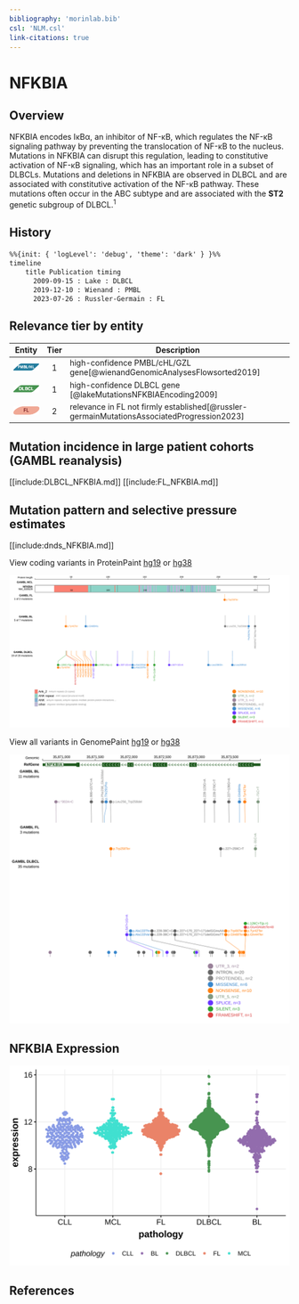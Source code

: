 ```yaml
---
bibliography: 'morinlab.bib'
csl: 'NLM.csl'
link-citations: true
---
```

# NFKBIA

## Overview
NFKBIA encodes IκBα, an inhibitor of NF-κB, which regulates the NF-κB signaling pathway by preventing the translocation of NF-κB to the nucleus. Mutations in NFKBIA can disrupt this regulation, leading to constitutive activation of NF-κB signaling, which has an important role in a subset of DLBCLs. Mutations and deletions in NFKBIA are observed in DLBCL and are associated with constitutive activation of the NF-κB pathway. These mutations often occur in the ABC subtype and are associated with the **ST2** genetic subgroup of DLBCL.<sup>1</sup>

## History
```mermaid
%%{init: { 'logLevel': 'debug', 'theme': 'dark' } }%%
timeline
    title Publication timing
      2009-09-15 : Lake : DLBCL
      2019-12-10 : Wienand : PMBL
      2023-07-26 : Russler-Germain : FL
```

## Relevance tier by entity

|Entity|Tier|Description                           |
|:------:|:----:|--------------------------------------|
|![PMBL](images/icons/PMBL_tier1.png)|1|high-confidence PMBL/cHL/GZL gene[@wienandGenomicAnalysesFlowsorted2019]|
|![DLBCL](images/icons/DLBCL_tier1.png) |1   |high-confidence DLBCL gene            [@lakeMutationsNFKBIAEncoding2009]|
|![FL](images/icons/FL_tier2.png)    |2   |relevance in FL not firmly established[@russler-germainMutationsAssociatedProgression2023]|

## Mutation incidence in large patient cohorts (GAMBL reanalysis)

[[include:DLBCL_NFKBIA.md]]
[[include:FL_NFKBIA.md]]

## Mutation pattern and selective pressure estimates

[[include:dnds_NFKBIA.md]]

View coding variants in ProteinPaint [hg19](https://morinlab.github.io/LLMPP/GAMBL/NFKBIA_protein.html)  or [hg38](https://morinlab.github.io/LLMPP/GAMBL/NFKBIA_protein_hg38.html)

![](images/proteinpaint/NFKBIA_NM_020529.svg)

View all variants in GenomePaint [hg19](https://morinlab.github.io/LLMPP/GAMBL/NFKBIA.html)  or [hg38](https://morinlab.github.io/LLMPP/GAMBL/NFKBIA_hg38.html)

![](images/proteinpaint/NFKBIA.svg)

## NFKBIA Expression
![](images/gene_expression/NFKBIA_by_pathology.svg)


<!-- ORIGIN: lakeMutationsNFKBIAEncoding2009 -->
<!-- DLBCL: lakeMutationsNFKBIAEncoding2009 -->
<!-- FL: russler-germainMutationsAssociatedProgression2023b -->
<!-- PMBL: wienandGenomicAnalysesFlowsorted2019b -->

## References

